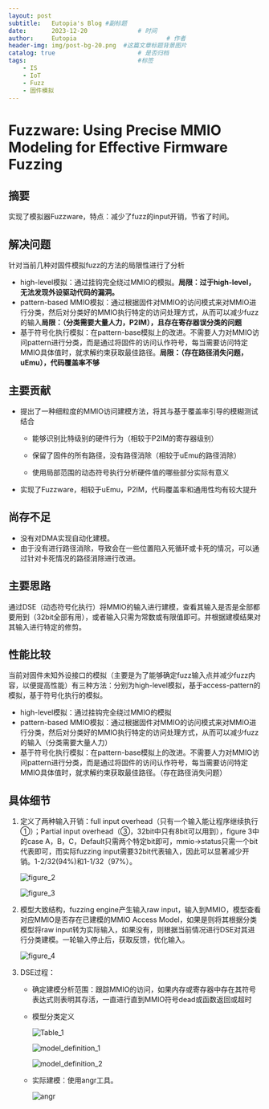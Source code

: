 ```yaml
---
layout: post
subtitle:   Eutopia's Blog #副标题
date:       2023-12-20 				# 时间
author:     Eutopia 						# 作者
header-img: img/post-bg-20.png 	#这篇文章标题背景图片
catalog: true 						# 是否归档
tags:								#标签
    - IS
    - IoT
    - Fuzz
    - 固件模拟
---
```




# Fuzzware: Using Precise MMIO Modeling for Effective Firmware Fuzzing  

## 摘要

实现了模拟器Fuzzware，特点：减少了fuzz的input开销，节省了时间。

## 解决问题

针对当前几种对固件模拟fuzz的方法的局限性进行了分析

- high-level模拟：通过挂钩完全绕过MMIO的模拟。**局限：过于high-level，无法发现外设驱动代码的漏洞。**
- pattern-based MMIO模拟：通过根据固件对MMIO的访问模式来对MMIO进行分类，然后对分类好的MMIO执行特定的访问处理方式，从而可以减少fuzz的输入**局限：（分类需要大量人力，P2IM），且存在寄存器误分类的问题**
- 基于符号化执行模拟：在pattern-base模拟上的改进。不需要人力对MMIO访问pattern进行分类，而是通过将固件的访问认作符号，每当需要访问特定MMIO具体值时，就求解约束获取最佳路径。**局限：（存在路径消失问题，uEmu），代码覆盖率不够**

## 主要贡献

- 提出了一种细粒度的MMIO访问建模方法，将其与基于覆盖率引导的模糊测试结合

  - 能够识别比特级别的硬件行为（相较于P2IM的寄存器级别）

  - 保留了固件的所有路径，没有路径消除（相较于uEmu的路径消除）

  - 使用局部范围的动态符号执行分析硬件值的哪些部分实际有意义

- 实现了Fuzzware，相较于uEmu，P2IM，代码覆盖率和通用性均有较大提升

## 尚存不足

- 没有对DMA实现自动化建模。
- 由于没有进行路径消除，导致会在一些位置陷入死循环或卡死的情况，可以通过针对卡死情况的路径消除进行改进。

## 主要思路

通过DSE（动态符号化执行）将MMIO的输入进行建模，查看其输入是否是全部都要用到（32bit全部有用），或者输入只需为常数或有限值即可。并根据建模结果对其输入进行特定的修剪。

## 性能比较

当前对固件未知外设接口的模拟（主要是为了能够确定fuzz输入点并减少fuzz内容，以便提高性能）有三种方法：分别为high-level模拟，基于access-pattern的模拟，基于符号化执行的模拟。

- high-level模拟：通过挂钩完全绕过MMIO的模拟
- pattern-based MMIO模拟：通过根据固件对MMIO的访问模式来对MMIO进行分类，然后对分类好的MMIO执行特定的访问处理方式，从而可以减少fuzz的输入（分类需要大量人力）
- 基于符号化执行模拟：在pattern-base模拟上的改进。不需要人力对MMIO访问pattern进行分类，而是通过将固件的访问认作符号，每当需要访问特定MMIO具体值时，就求解约束获取最佳路径。（存在路径消失问题）

## 具体细节

1. 定义了两种输入开销：full input overhead（只有一个输入能让程序继续执行①）；Partial input overhead（③，32bit中只有8bit可以用到），figure 3中的case A，B，C，Default只需两个特定bit即可，mmio->status只需一个bit代表即可，而实际fuzzing input需要32bit代表输入，因此可以显著减少开销。1-2/32(94%)和1-1/32（97%）。

   ![figure_2](/img/posts/2023-12-19-Fuzzware论文笔记/figure_2.png)

   ![figure_3](/img/posts/2023-12-19-Fuzzware论文笔记/figure_3.png)

2. 模型大致结构，fuzzing engine产生输入raw input，输入到MMIO，模型查看对应MMIO是否存在已建模的MMIO Access Model，如果是则将其根据分类模型将raw input转为实际输入，如果没有，则根据当前情况进行DSE对其进行分类建模。一轮输入停止后，获取反馈，优化输入。

   ![figure_4](/img/posts/2023-12-19-Fuzzware论文笔记/figure_4.png)

3. DSE过程：

   - 确定建模分析范围：跟踪MMIO的访问，如果内存或寄存器中存在其符号表达式则表明其存活，一直进行直到MMIO符号dead或函数返回或超时

   - 模型分类定义

     ![Table_1](/img/posts/2023-12-19-Fuzzware论文笔记/Table_1.png)

     ![model_definition_1](/img/posts/2023-12-19-Fuzzware论文笔记/model_definition_1.png)

     ![model_definition_2](/img/posts/2023-12-19-Fuzzware论文笔记/model_definition_2.png)

   - 实际建模：使用angr工具。

     ![angr](/img/posts/2023-12-19-Fuzzware论文笔记/angr.png)

